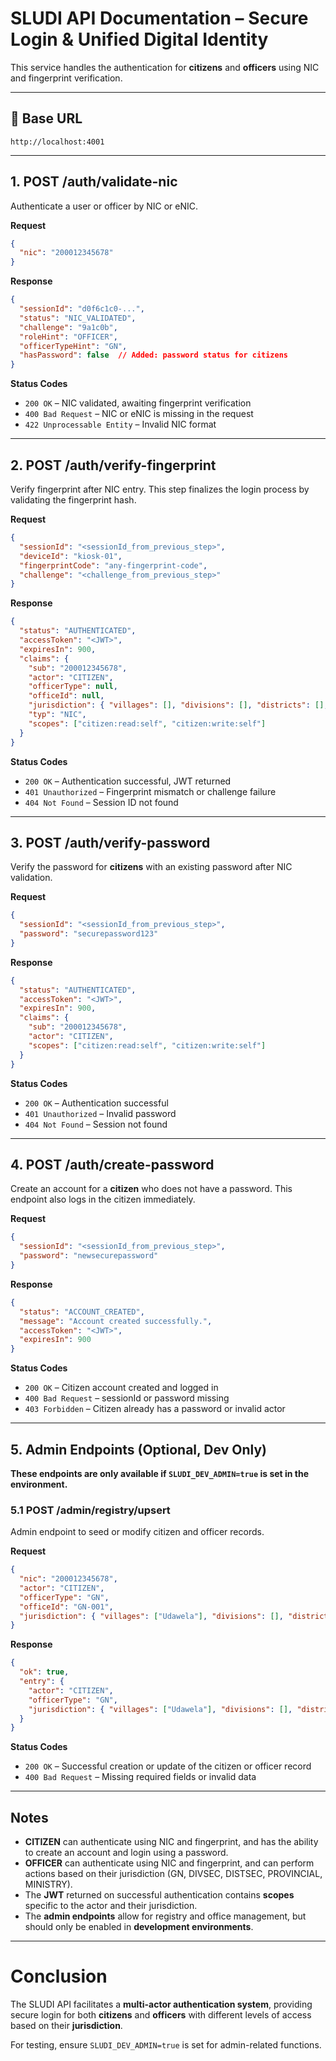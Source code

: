 
# SLUDI API Documentation – Secure Login & Unified Digital Identity

This service handles the authentication for **citizens** and **officers** using NIC and fingerprint verification.

---

## 📂 Base URL
```
http://localhost:4001
```

---

## **1. POST /auth/validate-nic**
Authenticate a user or officer by NIC or eNIC.

**Request**
```json
{
  "nic": "200012345678"
}
```

**Response**
```json
{
  "sessionId": "d0f6c1c0-...",
  "status": "NIC_VALIDATED",
  "challenge": "9a1c0b",
  "roleHint": "OFFICER",
  "officerTypeHint": "GN",
  "hasPassword": false  // Added: password status for citizens
}
```

**Status Codes**
- `200 OK` – NIC validated, awaiting fingerprint verification
- `400 Bad Request` – NIC or eNIC is missing in the request
- `422 Unprocessable Entity` – Invalid NIC format

---

## **2. POST /auth/verify-fingerprint**
Verify fingerprint after NIC entry. This step finalizes the login process by validating the fingerprint hash.

**Request**
```json
{
  "sessionId": "<sessionId_from_previous_step>",
  "deviceId": "kiosk-01",
  "fingerprintCode": "any-fingerprint-code",
  "challenge": "<challenge_from_previous_step>"
}
```

**Response**
```json
{
  "status": "AUTHENTICATED",
  "accessToken": "<JWT>",
  "expiresIn": 900,
  "claims": {
    "sub": "200012345678",
    "actor": "CITIZEN",
    "officerType": null,
    "officeId": null,
    "jurisdiction": { "villages": [], "divisions": [], "districts": [], "provinces": [], "country": false },
    "typ": "NIC",
    "scopes": ["citizen:read:self", "citizen:write:self"]
  }
}
```

**Status Codes**
- `200 OK` – Authentication successful, JWT returned
- `401 Unauthorized` – Fingerprint mismatch or challenge failure
- `404 Not Found` – Session ID not found

---

## **3. POST /auth/verify-password**
Verify the password for **citizens** with an existing password after NIC validation.

**Request**
```json
{
  "sessionId": "<sessionId_from_previous_step>",
  "password": "securepassword123"
}
```

**Response**
```json
{
  "status": "AUTHENTICATED",
  "accessToken": "<JWT>",
  "expiresIn": 900,
  "claims": {
    "sub": "200012345678",
    "actor": "CITIZEN",
    "scopes": ["citizen:read:self", "citizen:write:self"]
  }
}
```

**Status Codes**
- `200 OK` – Authentication successful
- `401 Unauthorized` – Invalid password
- `404 Not Found` – Session not found

---

## **4. POST /auth/create-password**
Create an account for a **citizen** who does not have a password. This endpoint also logs in the citizen immediately.

**Request**
```json
{
  "sessionId": "<sessionId_from_previous_step>",
  "password": "newsecurepassword"
}
```

**Response**
```json
{
  "status": "ACCOUNT_CREATED",
  "message": "Account created successfully.",
  "accessToken": "<JWT>",
  "expiresIn": 900
}
```

**Status Codes**
- `200 OK` – Citizen account created and logged in
- `400 Bad Request` – sessionId or password missing
- `403 Forbidden` – Citizen already has a password or invalid actor

---

## **5. Admin Endpoints (Optional, Dev Only)**

**These endpoints are only available if `SLUDI_DEV_ADMIN=true` is set in the environment.**

### **5.1 POST /admin/registry/upsert**
Admin endpoint to seed or modify citizen and officer records.

**Request**
```json
{
  "nic": "200012345678",
  "actor": "CITIZEN",
  "officerType": "GN",
  "officeId": "GN-001",
  "jurisdiction": { "villages": ["Udawela"], "divisions": [], "districts": [], "provinces": [], "country": false }
}
```

**Response**
```json
{
  "ok": true,
  "entry": {
    "actor": "CITIZEN",
    "officerType": "GN",
    "jurisdiction": { "villages": ["Udawela"], "divisions": [], "districts": [], "provinces": [], "country": false }
  }
}
```

**Status Codes**
- `200 OK` – Successful creation or update of the citizen or officer record
- `400 Bad Request` – Missing required fields or invalid data

---

## Notes
- **CITIZEN** can authenticate using NIC and fingerprint, and has the ability to create an account and login using a password.
- **OFFICER** can authenticate using NIC and fingerprint, and can perform actions based on their jurisdiction (GN, DIVSEC, DISTSEC, PROVINCIAL, MINISTRY).
- The **JWT** returned on successful authentication contains **scopes** specific to the actor and their jurisdiction.
- The **admin endpoints** allow for registry and office management, but should only be enabled in **development environments**.

---

# Conclusion

The SLUDI API facilitates a **multi-actor authentication system**, providing secure login for both **citizens** and **officers** with different levels of access based on their **jurisdiction**.

For testing, ensure `SLUDI_DEV_ADMIN=true` is set for admin-related functions.
